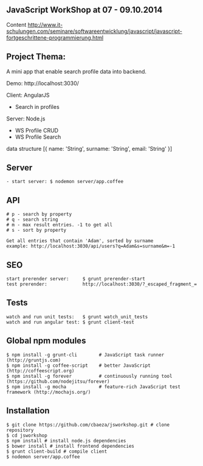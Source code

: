 ## JavaScript WorkShop at 07 - 09.10.2014

Content
http://www.it-schulungen.com/seminare/softwareentwicklung/javascript/javascript-fortgeschrittene-programmierung.html

## Project Thema:
A mini app that enable search profile data into backend. 

Demo: http://localhost:3030/

Client: AngularJS
- Search in profiles

Server: Node.js
- WS Profile CRUD
- WS Profile Search

data structure
[{
	name: 'String',
	surname: 'String',
	email: 'String'
}]


## Server
	- start server: $ nodemon server/app.coffee

## API

	# p - search by property
	# q - search string
	# m - max result entries. -1 to get all
	# s - sort by property

	Get all entries that contain 'Adam', sorted by surname
	example: http://localhost:3030/api/users?q=Adam&s=surname&m=-1

## SEO
	start prerender server: 	$ grunt prerender-start
	test prerender:				http://localhost:3030/?_escaped_fragment_=


## Tests
	watch and run unit tests: 	$ grunt watch_unit_tests
	watch and run angular test: $ grunt client-test

## Global npm modules
	$ npm install -g grunt-cli        # JavaScript task runner (http://gruntjs.com)
	$ npm install -g coffee-script    # better JavaScript (http://coffeescript.org)
	$ npm install -g forever          # continuously running tool (https://github.com/nodejitsu/forever)
	$ npm install -g mocha            # feature-rich JavaScript test framework (http://mochajs.org/)

## Installation
	$ git clone https://github.com/cbaeza/jsworkshop.git # clone repository
	$ cd jsworkshop
	$ npm install # install node.js dependencies
	$ bower install # install frontend dependencies
	$ grunt client-build # compile client
	$ nodemon server/app.coffee


